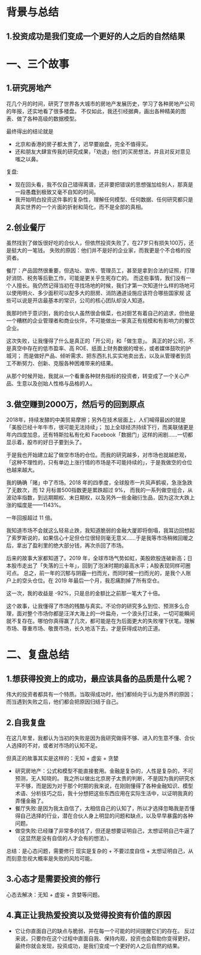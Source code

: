 # 背景与总结
## 1.投资成功是我们变成一个更好的人之后的自然结果


# 一、三个故事
## 1.研究房地产
花几个月的时间，研究了世界各大城市的房地产发展历史，学习了各种房地产公司的年报，还实地看了很多楼盘。
不仅如此，我还引经据典，画出各种精美的图表、做了各种高级的数据模型。

最终得出的结论就是
* 北京和香港的房子都太贵了，迟早要崩盘，完全不值得买。
* 还和朋友大肆宣传我的研究成果，「劝退」他们的买房想法，并且对反对意见嗤之以鼻。

复盘:
* 现在回头看，我不仅自己错得离谱，还非要把错误的思想强加给别人，那真是一段愚蠢到极致又毫不自知的时间。
* 我开始明白投资这件事的复杂性，理解任何模型、任何数据、任何研究都只是真实世界的一个片面的折射和简化，而不是全部的真相。

## 2.创业餐厅
虽然找到了做饭很好吃的合伙人，但依然投资失败了，在27岁只有损失100万，还是挺大的一笔钱。
失败的原因：他们并不是好的企业家，而我更是个不合格的投资者。

餐厅：产品固然很重要，但选址、宣传、管理员工，甚至是拿到合法的证照，打理好消防、税务等后勤工作，可能是更关乎生死存亡的。
而这些事情，我们没有一个人擅长。我仍然记得当初在寻找场地的时候，我们才第一次知道什么样的场地可以使用明火、多少面积可以配多大的厨房、消防通道设施应该符合哪些国家规
这些可以说是开店最基本的常识，公司的核心团队却没人知道。

我那时终于意识到，我的合伙人虽然很会做菜，也对厨艺有着自己的追求，但他是一个糟糕的企业管理者和商业伙伴，不可能做出一家真正有规模和有影响力的餐饮企业。

这次失败，让我懂得了什么是真正的「开公司」和「做生意」。
真正的好公司，不是真空中存在的低市盈率、高 ROE、纸面上财务数据的增长，或者媒体鼓吹的护城河；
而是做好产品、倾听需求、把东西扎扎实实地卖出去，以及从管理者到员工不断努力、创新、克服各种困难带来的结果。

从那个时候开始，我就从一个看重各种财务指标的投资者，转变成了一个关心产品、生意以及创始人性格与品格的人。

## 3.做空赚到2000万，然后亏的回到原点
2018年，持续发酵的中美贸易摩擦；另外在技术层面上，人们喊得最凶的就是「美股已经十年牛市，很可能无法持续」；
加上全球经济持续下行，而美联储更是年内四度加息，还有特斯拉私有化和 Facebook「数据门」这样的闹剧……一切都显示着，股市的好日子要到头了。

于是我也开始建立起了做空市场的仓位。而我的研究越多，对市场也就越悲观，「这种不理性的，只有单边上涨行情的市场是不可能持续的」，于是我做空的仓位也越来越大。

我的确确「赌」中了市场。2018 年的四季度，全球股市一片风声鹤唳，急涨急跌了无数次，而 12 月标普500指数更是累跌超过 9%，
而我的一系列做空组合，从波动率指数，到远期期权、末日期权，以及另外一些金融衍生品，因为这次大跌上涨的幅度是——1143%。

一年回报超过 11 倍。

我知道市场不会就这么轻易止跌，我知道脆弱的金融大厦即将倒塌，我耳边回想起了索罗斯说的，如果信心十足但仓位很轻则毫无意义……于是我等市场稍微回暖之后，拿出了盈利里的绝大部分钱，再次杀回了市场。

后来的故事大家都知道了。2019 年，全球市场气势如虹，美股欧股连破新高；日本股市走出了「失落的三十年」，回到了泡沫时期的最高水平；A股表现同样可圈可点。
总之，前一年的沉郁与阴霾一扫而光，而同时被一扫而光的，是我个人账户上的空头仓位。在 2019 年最后一个月，我忍痛割掉了所有空仓。

这一次，我的收益是 -92%，只是总的金额比之前那一笔大了十倍。

这个故事，让我懂得了市场的残酷与真实。不论你的研究多么到位、预测多么合理，面对整个市场你都是汪洋大海上的一叶扁舟，一个浪头打过来，一切可能瞬间就不复存在。哪怕你真得赢了几次，都可能是在为后面更大的失败埋下伏笔。理解市场、尊重市场、敬畏市场，长久地活下去，才是获得成功的正道。

# 二、复盘总结
## 1.想获得投资上的成功，最应该具备的品质是什么呢？
伟大的投资者都具有一个特质。当取得成功时，他们都倾向于认为是外界的原因；而当遇到失败之后，他们都会把原因归结于自己。

## 2.自我复盘
在这几年里，我都认为当初的失败是因为我研究做得不够、进入的生意不懂、合伙人选择的不对，或者对市场的认知不足。

但真正的故事其实是这样的：无知 + 虚妄 + 贪婪
* 研究房地产：公式和模型不能直接套用。金融是复杂的，人性是复杂的，不可预测，无人知晓的。
我之所以做出北京房子太贵的判断，不是因为我的研究水平不够，而是因为对于那个时期的我来说，在刚刚懂得了各种金融知识、模型术语、分析技巧之后，我十分想把这些东西应用在实际生活中，以证明我真的弄懂金融了。
* 餐厅失败:是因为我太自信了，太相信自己的认知了，所以才选择忽略我是否懂得自己选择的行业，潜在合伙人身上明显的问题和缺点，以及早早暴露的各种问题。
* 做空失败:已经赚了非常多的钱了，但还是想要证明自己，太想证明自己牛逼了（这显然是没有自信的人才会有的想法）。

总结：是心态问题，需要修行
现实是复杂的 + 不要过度自信 + 太想证明自己，从而刻意忽视大概率是失败的风险可能。

## 3.心态才是需要投资的修行
心态去解决：无知 + 虚妄 + 贪婪等问题。

## 4.真正让我热爱投资以及觉得投资有价值的原因
* 它让你直面自己的缺点与脆弱，并在每一个可能的时间提醒它们的存在。
反过来说，只要你在这个过程中直面自我、保持内观，投资也会帮助你变得更好。
最终你就会发现，投资成功，是我们变成一个更好的人之后自然的结果。
